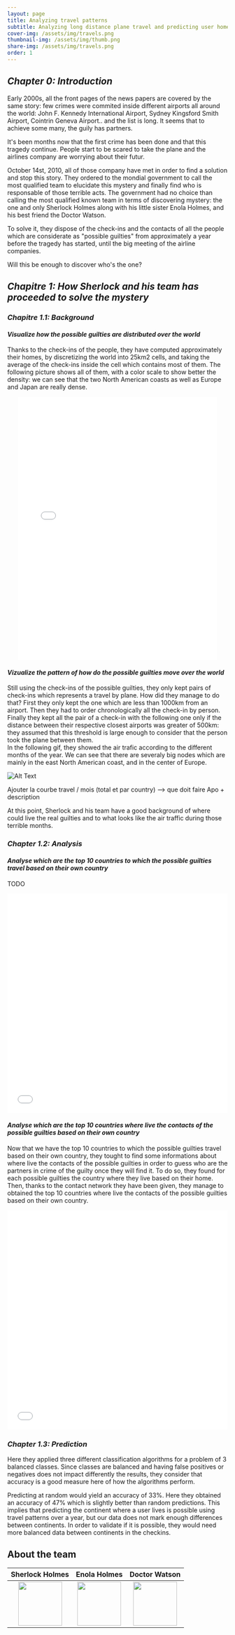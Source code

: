 ```yaml
---
layout: page
title: Analyzing travel patterns
subtitle: Analyzing long distance plane travel and predicting user home area based on their long distance travels
cover-img: /assets/img/travels.png
thumbnail-img: /assets/img/thumb.png
share-img: /assets/img/travels.png
order: 1
---
```


## ***Chapter 0: Introduction***

Early 2000s, all the front pages of the news papers are covered by the same story: few crimes were commited inside different airports all around the world: John F. Kennedy International Airport, Sydney Kingsford Smith Airport, Cointrin Geneva Airport.. and the list is long. It seems that to achieve some many, the guily has partners. 

It's been months now that the first crime has been done and that this tragedy continue. People start to be scared to take the plane and the airlines company are worrying about their futur. 

October 14st, 2010, all of those company have met in order to find a solution and stop this story. They ordered to the mondial government to call the most qualified team to elucidate this mystery and finally find who is responsable of those terrible acts. The government had no choice than calling the most qualified known team in terms of discovering mystery: the one and only Sherlock Holmes along with his little sister Enola Holmes, and his best friend the Doctor Watson.

To solve it, they dispose of the check-ins and the contacts of all the people which are considerate as "possible guilties" from approximately a year before the tragedy has started, until the big meeting of the airline companies.

Will this be enough to discover who's the one?

## ***Chapitre 1: How Sherlock and his team has proceeded to solve the mystery***

### ***Chapitre 1.1: Background***
#### ***Visualize how the possible guilties are distributed over the world***

Thanks to the check-ins of the people, they have computed approximately their homes, by discretizing the world into 25km2 cells, and taking the average of the check-ins inside the cell which contains most of them. The following picture shows all of them, with a color scale to show better the density: we can see that the two North American coasts as well as Europe and Japan are really dense. 

<iframe style="margin:auto;display:block;" src="assets/homes_map.html" width="90%" height="600" frameborder="0" style="border:0" allowfullscreen></iframe>



#### ***Vizualize the pattern of how do the possible guilties move over the world***

Still using the check-ins of the possible guilties, they only kept pairs of check-ins which represents a travel by plane. How did they manage to do that? First they  only kept the one which are less than 1000km from an airport. Then they had to order chronologically all the check-in by person. Finally they kept all the pair of a check-in with the following one only if the distance between their respective closest airports was greater of 500km: they assumed that this threshold is large enough to consider that the person took the plane between them. \
In the following gif, they showed the air trafic according to the different months of the year. We can see that there are severaly big nodes which are mainly in the east North American coast, and in the center of Europe.

![Alt Text](assets/img/animated-2.gif)

Ajouter la courbe travel / mois (total et par country) --> que doit faire Apo + description

At this point, Sherlock and his team have a good background of where could live the real guilties and to what looks like the air traffic during those terrible months.

### ***Chapter 1.2: Analysis***
#### ***Analyse which are the top 10 countries to which the possible guilties travel based on their own country***

TODO

<iframe src="assets/top10visited.html" width="100%" height="500" frameborder="0" style="border:0" allowfullscreen></iframe>


#### ***Analyse which are the top 10 countries where live the contacts of the possible guilties based on their own country***

Now that we have the top 10 countries to which the possible guilties travel based on their own country, they tought to find some informations about where live the contacts of the possible guilties in order to guess who are the partners in crime of the guilty once they will find it.
To do so, they found for each possible guilties the country where they live based on their home. Then, thanks to the contact network they have been given, they manage to obtained the top 10 countries where live the contacts of the possible guilties based on their own country. 

<iframe src="assets/top10friends.html" width="100%" height="500" frameborder="0" style="border:0" allowfullscreen></iframe>


### ***Chapter 1.3: Prediction***

Here they applied three different classification algorithms for a problem of 3 balanced classes. Since classes are balanced and having false positives or negatives does not impact differently the results, they consider that accuracy is a good measure here of how the algorithms perform.

Predicting at random would yield an accuracy of 33%. Here they obtained an accuracy of 47% which is slightly better than random predictions. This implies that predicting the continent where a user lives is possible using travel patterns over a year, but our data does not mark enough differences between continents. In order to validate if it is possible, they would need more balanced data between continents in the checkins.


## About the team


  
  Sherlock Holmes                              |  Enola Holmes                                 |  Doctor Watson                           |
  :-------------------------------------------:|:---------------------------------------------:|:-----------------------------------------:
  <img src="/assets/img/val.png" width="100">  |<img src="/assets/img/maina.png" width="100">  |<img src="/assets/img/apo.png" width="100"> 






